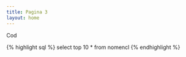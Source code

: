 ```yaml
---
title: Pagina 3
layout: home
---
```

Cod

{% highlight sql %}
select top 10 * from nomencl
{% endhighlight %}